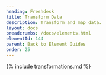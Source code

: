 ```yaml
---
heading: Freshdesk
title: Transform Data
description: Transform and map data.
layout: docs
breadcrumbs: /docs/elements.html
elementId: 144
parent: Back to Element Guides
order: 25
---
```


{% include transformations.md %}
